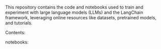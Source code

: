 This repository contains the code and notebooks used to train and experiment with large language models (LLMs) and the LangChain framework, leveraging online resources like datasets, pretrained models, and tutorials.

Contents:



notebooks:
